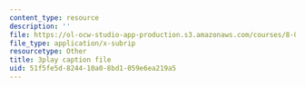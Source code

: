 ```yaml
---
content_type: resource
description: ''
file: https://ol-ocw-studio-app-production.s3.amazonaws.com/courses/8-01sc-classical-mechanics-fall-2016/51f5fe5d824410a08bd1059e6ea219a5_prCwfSiWuq0.srt
file_type: application/x-subrip
resourcetype: Other
title: 3play caption file
uid: 51f5fe5d-8244-10a0-8bd1-059e6ea219a5
---
```

